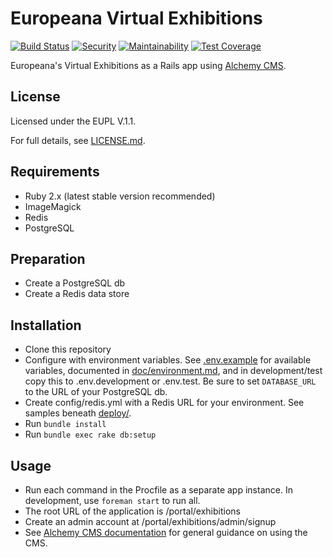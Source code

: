 # Europeana Virtual Exhibitions

[![Build Status](https://travis-ci.org/europeana/europeana-virtual-exhibitions.svg?branch=develop)](https://travis-ci.org/europeana/europeana-virtual-exhibitions) [![Security](https://hakiri.io/github/europeana/europeana-virtual-exhibitions/develop.svg)](https://hakiri.io/github/europeana/europeana-virtual-exhibitions/develop) [![Maintainability](https://api.codeclimate.com/v1/badges/b46fa837092ee9e5e108/maintainability)](https://codeclimate.com/github/europeana/europeana-virtual-exhibitions/maintainability) [![Test Coverage](https://api.codeclimate.com/v1/badges/b46fa837092ee9e5e108/test_coverage)](https://codeclimate.com/github/europeana/europeana-virtual-exhibitions/test_coverage)

Europeana's Virtual Exhibitions as a Rails app using [Alchemy CMS](https://github.com/AlchemyCMS/alchemy_cms).

## License

Licensed under the EUPL V.1.1.

For full details, see [LICENSE.md](LICENSE.md).

## Requirements
* Ruby 2.x (latest stable version recommended)
* ImageMagick
* Redis
* PostgreSQL

## Preparation
* Create a PostgreSQL db
* Create a Redis data store

## Installation
* Clone this repository
* Configure with environment variables. See [.env.example](.env.example) for available variables, documented in [doc/environment.md](doc/environment.md), and in development/test copy this to .env.development or .env.test. Be sure to set `DATABASE_URL` to the URL of your PostgreSQL db.
* Create config/redis.yml with a Redis URL for your environment. See samples beneath [deploy/](deploy/).
* Run `bundle install`
* Run `bundle exec rake db:setup`

## Usage
* Run each command in the Procfile as a separate app instance. In development, use `foreman start` to run all.
* The root URL of the application is /portal/exhibitions
* Create an admin account at /portal/exhibitions/admin/signup
* See [Alchemy CMS documentation](http://guides.alchemy-cms.com/) for general guidance on using the CMS.
